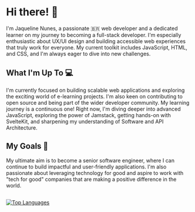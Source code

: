# Hi there! 👋
I'm Jaqueline Nunes, a passionate :brazil: web developer and a dedicated learner on my journey to becoming a full-stack developer. I'm especially enthusiastic about UX/UI design and building accessible web experiences that truly work for everyone. My current toolkit includes JavaScript, HTML, and CSS, and I'm always eager to dive into new challenges.

## What I'm Up To 💻
I'm currently focused on building scalable web applications and exploring the exciting world of e-learning projects. I'm also keen on contributing to open source and being part of the wider developer community.
My learning journey is a continuous one! Right now, I'm diving deeper into advanced JavaScript, exploring the power of Jamstack, getting hands-on with SvelteKit, and sharpening my understanding of Software and API Architecture.

## My Goals :dart:
My ultimate aim is to become a senior software engineer, where I can continue to build impactful and user-friendly applications. I'm also passionate about leveraging technology for good and aspire to work with "tech for good" companies that are making a positive difference in the world.

##
[![Top Languages](https://github-readme-stats.vercel.app/api/top-langs/?username=nunesjaqueline&layout=compact&theme=radical)](https://github.com/anuraghazra/github-readme-stats)

<!---
nunesjaqueline/nunesjaqueline is a ✨ special ✨ repository because its `README.md` (this file) appears on your GitHub profile.
You can click the Preview link to take a look at your changes.
--->
